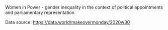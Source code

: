 Women in Power - gender inequality in the context of political appointments and parliamentary representation

Data source: https://data.world/makeovermonday/2020w30
